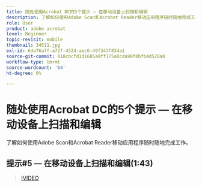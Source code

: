 ```yaml
---
title: 随处使用Acrobat DC的5个提示 — 在移动设备上扫描和编辑
description: 了解如何使用Adobe Scan和Acrobat Reader移动应用程序随时随地完成工作
role: User
product: adobe acrobat
level: Beginner
topic-revisit: mobile
thumbnail: 34511.jpg
exl-id: 6da76aff-a72f-4524-aec6-49f343f834a1
source-git-commit: 018cbcfd1d1605a8ff175a0cda98f0bfb4d528a8
workflow-type: tm+mt
source-wordcount: '64'
ht-degree: 0%

---
```


# 随处使用Acrobat DC的5个提示 — 在移动设备上扫描和编辑

了解如何使用Adobe Scan和Acrobat Reader移动应用程序随时随地完成工作。

## 提示#5 — 在移动设备上扫描和编辑(1:43)

>[!VIDEO](https://video.tv.adobe.com/v/34511)
